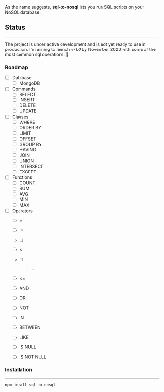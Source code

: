 As the name suggests, **sql-to-nosql** lets you run SQL scripts on your NoSQL database.

## Status
---
The project is under active development and is not yet ready to use in production. I'm aiming to launch *v-1.0* by November 2023 with some of the most common sql operations. 🤞


### Roadmap
- [ ] Database
    - [ ] MongoDB
- [ ] Commands
    - [ ] SELECT
    - [ ] INSERT
    - [ ] DELETE
    - [ ] UPDATE
- [ ] Clauses
    - [ ] WHERE
    - [ ] ORDER BY
    - [ ] LIMIT
    - [ ] OFFSET
    - [ ] GROUP BY
    - [ ] HAVING
    - [ ] JOIN
    - [ ] UNION
    - [ ] INTERSECT
    - [ ] EXCEPT
- [ ] Functions
    - [ ] COUNT
    - [ ] SUM
    - [ ] AVG
    - [ ] MIN
    - [ ] MAX
- [ ] Operators
    - [ ] =
    - [ ] !=
    - [ ] >
    - [ ] <
    - [ ] >=
    - [ ] <=
    - [ ] AND
    - [ ] OR
    - [ ] NOT
    - [ ] IN
    - [ ] BETWEEN
    - [ ] LIKE
    - [ ] IS NULL
    - [ ] IS NOT NULL


### Installation
---
```bash
npm insall sql-to-nosql
```

